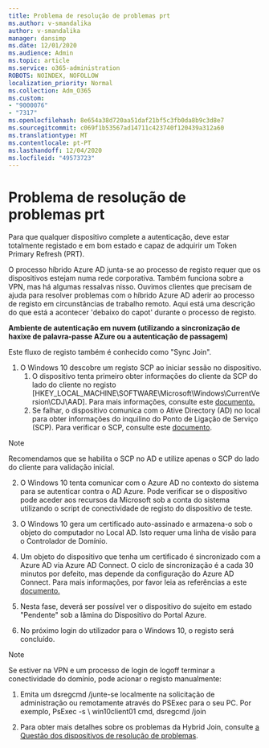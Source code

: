 ```yaml
---
title: Problema de resolução de problemas prt
ms.author: v-smandalika
author: v-smandalika
manager: dansimp
ms.date: 12/01/2020
ms.audience: Admin
ms.topic: article
ms.service: o365-administration
ROBOTS: NOINDEX, NOFOLLOW
localization_priority: Normal
ms.collection: Adm_O365
ms.custom:
- "9000076"
- "7317"
ms.openlocfilehash: 8e654a38d720aa51daf21bf5c3fb0da8b9c3d8e7
ms.sourcegitcommit: c069f1b53567ad14711c423740f120439a312a60
ms.translationtype: MT
ms.contentlocale: pt-PT
ms.lasthandoff: 12/04/2020
ms.locfileid: "49573723"
---
```

# <a name="troubleshoot-prt-issue"></a>Problema de resolução de problemas prt

Para que qualquer dispositivo complete a autenticação, deve estar totalmente registado e em bom estado e capaz de adquirir um Token Primary Refresh (PRT).

O processo híbrido Azure AD junta-se ao processo de registo requer que os dispositivos estejam numa rede corporativa. Também funciona sobre a VPN, mas há algumas ressalvas nisso. Ouvimos clientes que precisam de ajuda para resolver problemas com o híbrido Azure AD aderir ao processo de registo em circunstâncias de trabalho remoto. Aqui está uma descrição do que está a acontecer 'debaixo do capot' durante o processo de registo.

**Ambiente de autenticação em nuvem (utilizando a sincronização de haxixe de palavra-passe AZure ou a autenticação de passagem)**

Este fluxo de registo também é conhecido como "Sync Join".

1. O Windows 10 descobre um registo SCP ao iniciar sessão no dispositivo.
    1. O dispositivo tenta primeiro obter informações do cliente da SCP do lado do cliente no registo [HKEY_LOCAL_MACHINE\SOFTWARE\Microsoft\Windows\CurrentVersion\CDJ\AAD]. Para mais informações, consulte este [documento.](https://docs.microsoft.com/azure/active-directory/devices/hybrid-azuread-join-control)
    2. Se falhar, o dispositivo comunica com o Ative Directory (AD) no local para obter informações do inquilino do Ponto de Ligação de Serviço (SCP). Para verificar o SCP, consulte este [documento](https://docs.microsoft.com/azure/active-directory/devices/hybrid-azuread-join-manual#configure-a-service-connection-point). 

> [!NOTE]
> Recomendamos que se habilita o SCP no AD e utilize apenas o SCP do lado do cliente para validação inicial.

2. O Windows 10 tenta comunicar com o Azure AD no contexto do sistema para se autenticar contra o AD Azure. Pode verificar se o dispositivo pode aceder aos recursos da Microsoft sob a conta do sistema utilizando o script de conectividade de registo do dispositivo de teste.

3. O Windows 10 gera um certificado auto-assinado e armazena-o sob o objeto do computador no Local AD. Isto requer uma linha de visão para o Controlador de Domínio.

4. Um objeto do dispositivo que tenha um certificado é sincronizado com a Azure AD via Azure AD Connect. O ciclo de sincronização é a cada 30 minutos por defeito, mas depende da configuração do Azure AD Connect. Para mais informações, por favor leia as referências a este [documento.](https://docs.microsoft.com/azure/active-directory/hybrid/how-to-connect-sync-configure-filtering#organizational-unitbased-filtering)

5. Nesta fase, deverá ser possível ver o dispositivo do sujeito em estado "Pendente" sob a lâmina do Dispositivo do Portal Azure.

6. No próximo login do utilizador para o Windows 10, o registo será concluído. 

> [!NOTE]
> Se estiver na VPN e um processo de login de logoff terminar a conectividade do domínio, pode acionar o registo manualmente:
 1. Emita um dsregcmd /junte-se localmente na solicitação de administração ou remotamente através do PSExec para o seu PC. Por exemplo, PsExec -s \\ win10client01 cmd, dsregcmd /join

 2. Para obter mais detalhes sobre os problemas da Hybrid Join, consulte [a Questão dos dispositivos de resolução de problemas](https://techcommunity.microsoft.com/t5/azure-active-directory-identity/azure-ad-mailbag-frequent-questions-about-using-device-based/ba-p/1257344).
